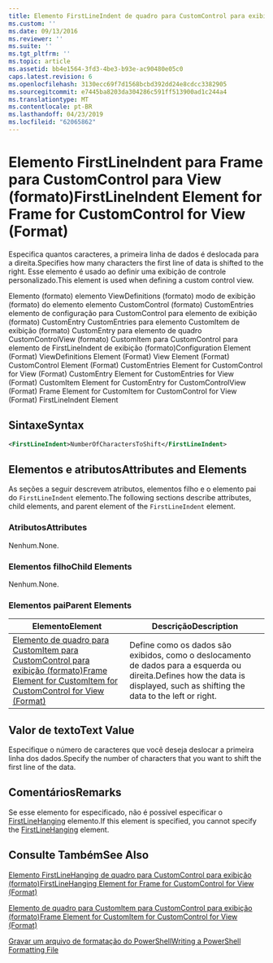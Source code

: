 ```yaml
---
title: Elemento FirstLineIndent de quadro para CustomControl para exibição (formato) | Microsoft Docs
ms.custom: ''
ms.date: 09/13/2016
ms.reviewer: ''
ms.suite: ''
ms.tgt_pltfrm: ''
ms.topic: article
ms.assetid: bb4e1564-3fd3-4be3-b93e-ac90480e05c0
caps.latest.revision: 6
ms.openlocfilehash: 3130ecc69f7d1568bcbd392dd24e8cdcc3382905
ms.sourcegitcommit: e7445ba8203da304286c591ff513900ad1c244a4
ms.translationtype: MT
ms.contentlocale: pt-BR
ms.lasthandoff: 04/23/2019
ms.locfileid: "62065862"
---
```

# <a name="firstlineindent-element-for-frame-for-customcontrol-for-view-format"></a><span data-ttu-id="3f736-102">Elemento FirstLineIndent para Frame para CustomControl para View (formato)</span><span class="sxs-lookup"><span data-stu-id="3f736-102">FirstLineIndent Element for Frame for CustomControl for View (Format)</span></span>

<span data-ttu-id="3f736-103">Especifica quantos caracteres, a primeira linha de dados é deslocada para a direita.</span><span class="sxs-lookup"><span data-stu-id="3f736-103">Specifies how many characters the first line of data is shifted to the right.</span></span> <span data-ttu-id="3f736-104">Esse elemento é usado ao definir uma exibição de controle personalizado.</span><span class="sxs-lookup"><span data-stu-id="3f736-104">This element is used when defining a custom control view.</span></span>

<span data-ttu-id="3f736-105">Elemento (formato) elemento ViewDefinitions (formato) modo de exibição (formato) do elemento elemento CustomControl (formato) CustomEntries elemento de configuração para CustomControl para elemento de exibição (formato) CustomEntry CustomEntries para elemento CustomItem de exibição (formato) CustomEntry para elemento de quadro CustomControlView (formato) CustomItem para CustomControl para elemento de FirstLineIndent de exibição (formato)</span><span class="sxs-lookup"><span data-stu-id="3f736-105">Configuration Element (Format) ViewDefinitions Element (Format) View Element (Format) CustomControl Element (Format) CustomEntries Element for CustomControl for View (Format) CustomEntry Element for CustomEntries for View (Format) CustomItem Element for CustomEntry for CustomControlView (Format) Frame Element for CustomItem for CustomControl for View (Format) FirstLineIndent Element</span></span>

## <a name="syntax"></a><span data-ttu-id="3f736-106">Sintaxe</span><span class="sxs-lookup"><span data-stu-id="3f736-106">Syntax</span></span>

```xml
<FirstLineIndent>NumberOfCharactersToShift</FirstLineIndent>
```

## <a name="attributes-and-elements"></a><span data-ttu-id="3f736-107">Elementos e atributos</span><span class="sxs-lookup"><span data-stu-id="3f736-107">Attributes and Elements</span></span>

<span data-ttu-id="3f736-108">As seções a seguir descrevem atributos, elementos filho e o elemento pai do `FirstLineIndent` elemento.</span><span class="sxs-lookup"><span data-stu-id="3f736-108">The following sections describe attributes, child elements, and parent element of the `FirstLineIndent` element.</span></span>

### <a name="attributes"></a><span data-ttu-id="3f736-109">Atributos</span><span class="sxs-lookup"><span data-stu-id="3f736-109">Attributes</span></span>

<span data-ttu-id="3f736-110">Nenhum.</span><span class="sxs-lookup"><span data-stu-id="3f736-110">None.</span></span>

### <a name="child-elements"></a><span data-ttu-id="3f736-111">Elementos filho</span><span class="sxs-lookup"><span data-stu-id="3f736-111">Child Elements</span></span>

<span data-ttu-id="3f736-112">Nenhum.</span><span class="sxs-lookup"><span data-stu-id="3f736-112">None.</span></span>

### <a name="parent-elements"></a><span data-ttu-id="3f736-113">Elementos pai</span><span class="sxs-lookup"><span data-stu-id="3f736-113">Parent Elements</span></span>

|<span data-ttu-id="3f736-114">Elemento</span><span class="sxs-lookup"><span data-stu-id="3f736-114">Element</span></span>|<span data-ttu-id="3f736-115">Descrição</span><span class="sxs-lookup"><span data-stu-id="3f736-115">Description</span></span>|
|-------------|-----------------|
|[<span data-ttu-id="3f736-116">Elemento de quadro para CustomItem para CustomControl para exibição (formato)</span><span class="sxs-lookup"><span data-stu-id="3f736-116">Frame Element for CustomItem for CustomControl for View (Format)</span></span>](./frame-element-for-customitem-for-customcontrol-for-view-format.md)|<span data-ttu-id="3f736-117">Define como os dados são exibidos, como o deslocamento de dados para a esquerda ou direita.</span><span class="sxs-lookup"><span data-stu-id="3f736-117">Defines how the data is displayed, such as shifting the data to the left or right.</span></span>|

## <a name="text-value"></a><span data-ttu-id="3f736-118">Valor de texto</span><span class="sxs-lookup"><span data-stu-id="3f736-118">Text Value</span></span>

<span data-ttu-id="3f736-119">Especifique o número de caracteres que você deseja deslocar a primeira linha dos dados.</span><span class="sxs-lookup"><span data-stu-id="3f736-119">Specify the number of characters that you want to shift the first line of the data.</span></span>

## <a name="remarks"></a><span data-ttu-id="3f736-120">Comentários</span><span class="sxs-lookup"><span data-stu-id="3f736-120">Remarks</span></span>

<span data-ttu-id="3f736-121">Se esse elemento for especificado, não é possível especificar o [FirstLineHanging](./firstlinehanging-element-for-frame-for-customcontrol-for-view-format.md) elemento.</span><span class="sxs-lookup"><span data-stu-id="3f736-121">If this element is specified, you cannot specify the [FirstLineHanging](./firstlinehanging-element-for-frame-for-customcontrol-for-view-format.md) element.</span></span>

## <a name="see-also"></a><span data-ttu-id="3f736-122">Consulte Também</span><span class="sxs-lookup"><span data-stu-id="3f736-122">See Also</span></span>

[<span data-ttu-id="3f736-123">Elemento FirstLineHanging de quadro para CustomControl para exibição (formato)</span><span class="sxs-lookup"><span data-stu-id="3f736-123">FirstLineHanging Element for Frame for CustomControl for View (Format)</span></span>](./firstlinehanging-element-for-frame-for-customcontrol-for-view-format.md)

[<span data-ttu-id="3f736-124">Elemento de quadro para CustomItem para CustomControl para exibição (formato)</span><span class="sxs-lookup"><span data-stu-id="3f736-124">Frame Element for CustomItem for CustomControl for View (Format)</span></span>](./frame-element-for-customitem-for-customcontrol-for-view-format.md)

[<span data-ttu-id="3f736-125">Gravar um arquivo de formatação do PowerShell</span><span class="sxs-lookup"><span data-stu-id="3f736-125">Writing a PowerShell Formatting File</span></span>](./writing-a-powershell-formatting-file.md)
